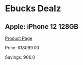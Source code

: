
# Ebucks Dealz
## Apple: iPhone 12 128GB
[Product Page](https://www.ebucks.com/web/shop/productSelected.do?prodId=335334253&catId=336131693)

Price: R18099.00

Savings: 900.0


	